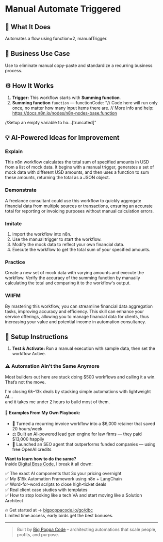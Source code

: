 # Manual Automate Triggered
  ## 🚀 What It Does
  Automates a flow using function×2, manualTrigger.
  
  ## 💼 Business Use Case
  Use to eliminate manual copy-paste and standardize a recurring business process.
  
  ## ⚙️ How It Works
  1. **Trigger:** This workflow starts with **Summing function**.
  2. **Summing function** `function` — functionCode: "// Code here will run only once, no matter how many input items there are.
// More info and help: https://docs.n8n.io/nodes/n8n-nodes-base.function

//Setup an empty variable to ho…[truncated]"
  
  ## 💡 AI-Powered Ideas for Improvement
  ### Explain
This n8n workflow calculates the total sum of specified amounts in USD from a list of mock data. It begins with a manual trigger, generates a set of mock data with different USD amounts, and then uses a function to sum these amounts, returning the total as a JSON object.

### Demonstrate
A freelance consultant could use this workflow to quickly aggregate financial data from multiple sources or transactions, ensuring an accurate total for reporting or invoicing purposes without manual calculation errors.

### Imitate
1. Import the workflow into n8n.
2. Use the manual trigger to start the workflow.
3. Modify the mock data to reflect your own financial data.
4. Execute the workflow to get the total sum of your specified amounts.

### Practice
Create a new set of mock data with varying amounts and execute the workflow. Verify the accuracy of the summing function by manually calculating the total and comparing it to the workflow's output.

### WIIFM
By mastering this workflow, you can streamline financial data aggregation tasks, improving accuracy and efficiency. This skill can enhance your service offerings, allowing you to manage financial data for clients, thus increasing your value and potential income in automation consultancy.
  
  ## 🔧 Setup Instructions
  1. **Test & Activate:** Run a manual execution with sample data, then set the workflow Active.
  
### ⚠️ Automation Ain’t the Same Anymore

Most builders out here are stuck doing $500 workflows and calling it a win.  
That’s not the move.  

I'm closing $6k–$13k deals by stacking simple automations with lightweight AI...  
and it takes me under 2 hours to build most of them.

#### 🧠 Examples From My Own Playbook:
- 🔁 Turned a recurring invoice workflow into a $6,000 retainer that saved 20 hours/week  
- ⚖️ Built an AI-powered lead gen engine for law firms — they paid $13,000 happily  
- 🚀 Launched an SEO agent that outperforms funded companies — using free OpenAI credits  

**Want to learn how to do the same?**  
Inside [Digital Boss Code](https://bigpoppacode.io/go/dbc), I break it all down:

✅ The exact AI components that 3x your pricing overnight  
✅ My $15k Automation Framework using n8n + LangChain  
✅ Word-for-word scripts to close high-ticket deals  
✅ Real client case studies with templates  
✅ How to stop looking like a tech VA and start moving like a Solution Architect  

🔥 Get started at → [bigpoppacode.io/go/dbc](https://bigpoppacode.io/go/dbc)  
Limited time access, early birds get the best bonuses.

---
> Built by [Big Poppa Code](https://bigpoppacode.io) – architecting automations that scale people, profits, and purpose.
  